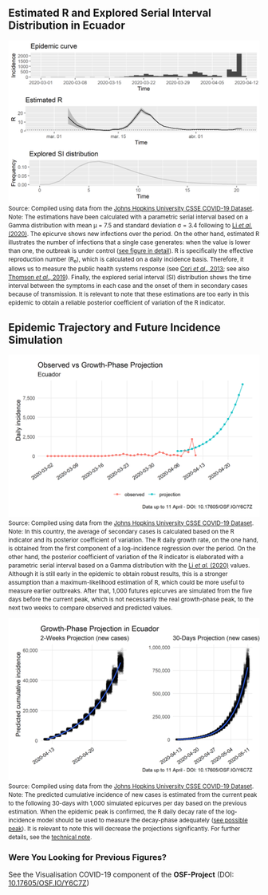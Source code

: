 ## Estimated R and Explored Serial Interval Distribution in Ecuador

[![R](https://raw.githubusercontent.com/bgonzalezbustamante/COVID-19-South-America/master/docs/images/Figures/R_ECU.png)](https://raw.githubusercontent.com/bgonzalezbustamante/COVID-19-South-America/master/docs/images/Figures/R_ECU.png)
<small>Source: Compiled using data from the [Johns Hopkins University CSSE COVID-19 Dataset](https://github.com/CSSEGISandData/COVID-19/tree/master/csse_covid_19_data/csse_covid_19_time_series).</small> <br />
<small>Note: The estimations have been calculated with a parametric serial interval based on a Gamma distribution with mean μ = 7.5 and standard deviation σ = 3.4 following to [Li *et al.* (2020)](https://www.nejm.org/doi/full/10.1056/NEJMoa2001316). The epicurve shows new infections over the period. On the other hand, estimated R illustrates the number of infections that a single case generates: when the value is lower than one, the outbreak is under control ([see figure in detail](https://raw.githubusercontent.com/bgonzalezbustamante/COVID-19-South-America/master/docs/images/Figures/Re_ECU.png)). R is specifically the effective reproduction number (R<sub>e</sub>), which is calculated on a daily incidence basis. Therefore, it allows us to measure the public health systems response (see [Cori *et al*., 2013](https://dx.doi.org/10.1093%2Faje%2Fkwt133); see also [Thomson *et al.*, 2019](https://doi.org/10.1016/j.epidem.2019.100356)). Finally, the explored serial interval (SI) distribution shows the time interval between the symptoms in each case and the onset of them in secondary cases because of transmission. It is relevant to note that these estimations are too early in this epidemic to obtain a reliable posterior coefficient of variation of the R indicator.</small>

## Epidemic Trajectory and Future Incidence Simulation

[![Growth](https://raw.githubusercontent.com/bgonzalezbustamante/COVID-19-South-America/master/docs/images/Projections/growth_ECU.png)](https://raw.githubusercontent.com/bgonzalezbustamante/COVID-19-South-America/master/docs/images/Projections/growth_ECU.png)
<small>Source: Compiled using data from the [Johns Hopkins University CSSE COVID-19 Dataset](https://github.com/CSSEGISandData/COVID-19/tree/master/csse_covid_19_data/csse_covid_19_time_series).</small> <br />
<small>Note: In this country, the average of secondary cases is calculated based on the R indicator and its posterior coefficient of variation. The R daily growth rate, on the one hand, is obtained from the first component of a log-incidence regression over the period. On the other hand, the posterior coefficient of variation of the R indicator is elaborated with a parametric serial interval based on a Gamma distribution with the [Li *et al.* (2020)](https://www.nejm.org/doi/full/10.1056/NEJMoa2001316) values. Although it is still early in the epidemic to obtain robust results, this is a stronger assumption than a maximum-likelihood estimation of R, which could be more useful to measure earlier outbreaks. After that, 1,000 futures epicurves are simulated from the five days before the current peak, which is not necessarily the real growth-phase peak, to the next two weeks to compare observed and predicted values.</small>

[![Projection](https://raw.githubusercontent.com/bgonzalezbustamante/COVID-19-South-America/master/docs/images/Projections/proj_ECU.png)](https://raw.githubusercontent.com/bgonzalezbustamante/COVID-19-South-America/master/docs/images/Projections/proj_ECU.png)
<small>Source: Compiled using data from the [Johns Hopkins University CSSE COVID-19 Dataset](https://github.com/CSSEGISandData/COVID-19/tree/master/csse_covid_19_data/csse_covid_19_time_series).</small> <br />
<small>Note: The predicted cumulative incidence of new cases is estimated from the current peak to the following 30-days with 1,000 simulated epicurves per day based on the previous estimation. When the epidemic peak is confirmed, the R daily decay rate of the log-incidence model should be used to measure the decay-phase adequately ([see possible peak](https://raw.githubusercontent.com/bgonzalezbustamante/COVID-19-South-America/master/docs/images/Projections/peak_ECU.png)). It is relevant to note this will decrease the projections significantly. For further details, see the [technical note](technical-note.md).</small>

### Were You Looking for Previous Figures?

See the Visualisation COVID-19 component of the **OSF-Project** (DOI: [10.17605/OSF.IO/Y6C7Z](http://doi.org/10.17605/OSF.IO/Y6C7Z))
